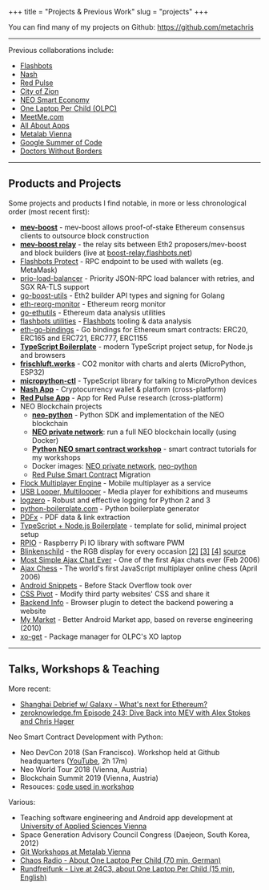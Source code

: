 +++
title = "Projects & Previous Work"
slug = "projects"
+++

<!-- #### <i class="fas fa-user-friends"></i> &nbsp;Groups & Communities -->

You can find many of my projects on Github: https://github.com/metachris

---

Previous collaborations include:

* [Flashbots](https://flashbots.net/)
* [Nash](https://nash.io/)
* [Red Pulse](https://www.redpulse.com/)
* [City of Zion](https://www.cityofzion.io)
* [NEO Smart Economy](https://neo.org/contributors)
* [One Laptop Per Child (OLPC)](http://one.laptop.org/)
* [MeetMe.com](https://www.meetme.com/)
* [All About Apps](https://allaboutapps.at/)
* [Metalab Vienna](https://metalab.at/)
* [Google Summer of Code](https://developers.google.com/open-source/gsoc/2008/?hl=en)
* [Doctors Without Borders](https://www.msf.org/)

<!-- * [Flashbots](https://github.com/flashbots/pm) -->

<!-- #### <i class="far fa-star"></i> &nbsp;Notable Projects -->

---

## Products and Projects

Some projects and products I find notable, in more or less chronological order (most recent first):

<!-- * **[ethereum-go-experiments](https://github.com/metachris/ethereum-go-experiments)** - Ethereum data analysis -->

* **[mev-boost](https://github.com/flashbots/mev-boost)** - mev-boost allows proof-of-stake Ethereum consensus clients to outsource block construction
* **[mev-boost relay](https://github.com/flashbots/mev-boost-relay)** - the relay sits between Eth2 proposers/mev-boost and block builders (live at [boost-relay.flashbots.net](https://boost-relay.flashbots.net/))
* [Flashbots Protect](https://github.com/flashbots/rpc-endpoint) - RPC endpoint to be used with wallets (eg. MetaMask)
* [prio-load-balancer](https://github.com/flashbots/prio-load-balancer) - Priority JSON-RPC load balancer with retries, and SGX RA-TLS support
* [go-boost-utils](https://github.com/flashbots/go-boost-utils) - Eth2 builder API types and signing for Golang
* [eth-reorg-monitor](https://github.com/metachris/eth-reorg-monitor) - Ethereum reorg monitor
* [go-ethutils](https://github.com/metachris/go-ethutils) - Ethereum data analysis utilities
* [flashbots utilities](https://github.com/metachris/flashbots) - [Flashbots](https://github.com/flashbots/pm) tooling & data analysis
* [eth-go-bindings](https://github.com/metachris/eth-go-bindings) - Go bindings for Ethereum smart contracts: ERC20, ERC165 and ERC721, ERC777, ERC1155
* **[TypeScript Boilerplate](https://github.com/metachris/typescript-boilerplate)** - modern TypeScript project setup, for Node.js and browsers
* **[frischluft.works](http://frischluft.works)** - CO2 monitor with charts and alerts (MicroPython, ESP32)
* **[micropython-ctl](https://github.com/metachris/micropython-ctl)** - TypeScript library for talking to MicroPython devices
* **[Nash App](https://play.google.com/store/apps/details?id=io.nash.app)** - Cryptocurrency wallet & platform (cross-platform)
* **[Red Pulse App](https://play.google.com/store/apps/details?id=com.redpulse.android)** - App for Red Pulse research (cross-platform)
* NEO Blockchain projects
  * **[neo-python](http://neo-python.readthedocs.io/en/latest/)** - Python SDK and implementation of the NEO blockchain
  * **[NEO private network](https://github.com/CityOfZion/neo-privatenet-docker)**: run a full NEO blockchain locally (using Docker)
  * **[Python NEO smart contract workshop](https://github.com/CityOfZion/python-smart-contract-workshop)** - smart contract tutorials for my workshops
  * Docker images: [NEO private network](https://hub.docker.com/r/cityofzion/neo-privatenet), [neo-python](https://hub.docker.com/r/cityofzion/neo-python)
  * [Red Pulse Smart Contract](https://github.com/RedPulse/phx-smart-contract) Migration
* [Flock Multiplayer Engine](https://metachris.gitlab.io/flock-engine) - Mobile multiplayer as a service
* [USB Looper, Multilooper](https://www.usblooper.com/) - Media player for exhibitions and museums
* [logzero](https://github.com/metachris/logzero) - Robust and effective logging for Python 2 and 3
* [python-boilerplate.com](https://www.python-boilerplate.com/) - Python boilerplate generator
* [PDFx](/pdfx/) - PDF data & link extraction
* [TypeScript + Node.js Boilerplate](https://github.com/metachris/typescript-nodejs-boilerplate/) - template for solid, minimal project setup
* [RPIO](https://github.com/metachris/RPIO) - Raspberry Pi IO library with software PWM
* [Blinkenschild](http://hackaday.com/2014/04/03/blinkenschild-the-rgb-led-display-for-every-occasion) - the RGB display for every occasion <a rel="nofollow" target="_blank" href="http://rgb-123.com/blinkenschild/">[2]</a> <a rel="nofollow" target="_blank" href="https://metalab.at/wiki/Blinkenschild">[3]</a> <a rel="nofollow" target="_blank" href="https://www.youtube.com/watch?v=VX14pmky07Q">[4]</a> <a rel="nofollow" target="_blank" href="https://github.com/hackerspaceshop/Blinkenschild">source</a>
* [Most Simple Ajax Chat Ever](/projects/most-simple-ajax-chat-ever/) - One of the first Ajax chats ever (Feb 2006)
* [Ajax Chess](https://web.archive.org/web/20080927084030/http://www.linuxuser.at/chess/index.php) - The world's first JavaScript multiplayer online chess (April 2006)
* [Android Snippets](http://www.androidsnippets.com) - Before Stack Overflow took over
* [CSS Pivot](https://web.archive.org/web/20111115123715/http://www.csspivot.com/) - Modify third party websites' CSS and share it
* [Backend Info](http://www.backendinfo.com/) - Browser plugin to detect the backend powering a website
* [My Market](https://web.archive.org/web/20111109093104/http://mymarket.cc/) - Better Android Market app, based on reverse engineering (2010)
* [xo-get](http://wiki.laptop.org/go/Xo-get) - Package manager for OLPC's XO laptop

---

## Talks, Workshops & Teaching

More recent:

* [Shanghai Debrief w/ Galaxy - What's next for Ethereum?](https://twitter.com/i/spaces/1LyxBqrnanYJN?s=20)
* [zeroknowledge.fm Episode 243: Dive Back into MEV with Alex Stokes and Chris Hager](https://zeroknowledge.fm/243-2/)

Neo Smart Contract Development with Python:

* Neo DevCon 2018 (San Francisco). Workshop held at Github headquarters ([YouTube](https://www.youtube.com/watch?v=sk8tu1uqRDI), 2h 17m)
* Neo World Tour 2018 (Vienna, Austria)
* Blockchain Summit 2019 (Vienna, Austria)
* Resouces: [code used in workshop](https://github.com/CityOfZion/python-smart-contract-workshop)

Various:

* Teaching software engineering and Android app development at [University of Applied Sciences Vienna](https://www.technikum-wien.at/en/)
* Space Generation Advisory Council Congress (Daejeon, South Korea, 2012)
* [Git Workshops at Metalab Vienna](https://metalab.at/wiki/GIT_Workshop_2014)
* [Chaos Radio - About One Laptop Per Child (70 min, German)](http://cre.fm/cre071-one-laptop-per-child)
* [Rundfreifunk - Live at 24C3, about One Laptop Per Child (15 min, English)](http://www.public-ip.org/sendung-211.html)
